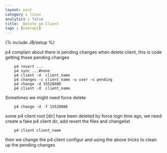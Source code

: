 ```yaml
---
layout: post
category : linux 
analytics : false
title:  Delete p4 Client 
tags : [concept]
---
```

{% include JB/setup %}

p4 complain about there is pending changes when delete client, this is code getting those pending changes   
		
		p4 revert ...
		p4 sync ...#none 
		p4 client -d  client_name
		p4 changes -c client_name -u user -s pending
		p4 change -d 15528086
		p4 client -d  client_name

Sometimes we might need force delete 

		p4 change -d -f 15528086

some  p4 client root [dir] have been deleted by force logn time ago, we need create a fake p4 client dir, add revert the files and changelist 

		p4 client client_name 
     	
then we change the p4 client configur and using the above tricks to clean up the pending changes 
